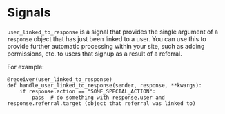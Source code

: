 # Signals

`user_linked_to_response` is a signal that provides the single argument of a
`response` object that has just been linked to a user. You can use this to
provide further automatic processing within your site, such as adding
permissions, etc. to users that signup as a result of a referral.

For example:

    @receiver(user_linked_to_response)
    def handle_user_linked_to_response(sender, response, **kwargs):
        if response.action == "SOME_SPECIAL_ACTION":
            pass  # do something with response.user and response.referral.target (object that referral was linked to)
